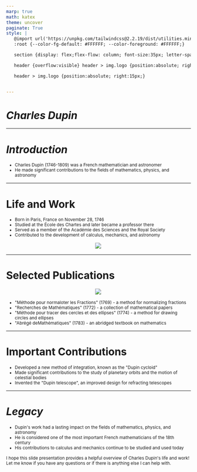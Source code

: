 ```yaml
---
marp: true
math: katex
theme: uncover
paginate: True
style: |
   @import url('https://unpkg.com/tailwindcss@2.2.19/dist/utilities.min.css');
   :root {--color-fg-default: #FFFFFF; --color-foreground: #FFFFFF;}

   section {display: flex;flex-flow: column; font-size:35px; letter-spacing:1.4px;}

   header {overflow:visible} header > img.logo {position:absolute; right:15px;}

   header > img.logo {position:absolute; right:15px;}


---
```

<!-- backgroundImage: url('backgrounds/aaabstract (7).png') -->
<!-- _class: lead -->

 # _Charles Dupin_

---
<style scoped>p,li {font-size:0.92em}</style>

 # _Introduction_

- Charles Dupin (1746-1809) was a French mathematician and astronomer
- He made significant contributions to the fields of mathematics, physics, and astronomy

---
<style scoped>p,li {font-size:0.80em}</style>

 # Life and Work
- Born in Paris, France on November 28, 1746
- Studied at the École des Chartes and later became a professor there
- Served as a member of the Académie des Sciences and the Royal Society
- Contributed to the development of calculus, mechanics, and astronomy
<div style="display: flex; flex: 1 1 auto; flex-flow: row; min-height: 0"><div style="display: flex; flex: 1 1 auto; justify-content: center;min-height:0;min-width:0; margin-bottom:0.1em;;margin-right:0.15em">
<img style='object-fit: contain; max-height:100%; max-width:100%; background-color: rgba(0,0,0,0);' src='https://upload.wikimedia.org/wikipedia/commons/thumb/3/38/Carte_figurative_de_l%27instruction_populaire_de_la_France.jpg/220px-Carte_figurative_de_l%27instruction_populaire_de_la_France.jpg'/>
</div>
</div>


---
<style scoped>p,li {font-size:0.80em}</style>

 # Selected Publications
<div style="display: flex; flex: 1 1 auto; flex-flow: row; min-height: 0"><div style="display: flex; flex: 1 1 auto; justify-content: center;min-height:0;min-width:0; margin-bottom:0.1em;;margin-right:0.15em">
<img style='object-fit: contain; max-height:100%; max-width:100%; background-color: rgba(0,0,0,0);' src='https://upload.wikimedia.org/wikipedia/commons/thumb/f/f7/Dupin_-_Essai_historique_sur_les_services_et_les_travaux_scientifiques_de_Gaspard_Monge%2C_1819_-_765494.tif/lossy-page1-220px-Dupin_-_Essai_historique_sur_les_services_et_les_travaux_scientifiques_de_Gaspard_Monge%2C_1819_-_765494.tif.jpg'/>
</div>
</div>

- "Méthode pour normaloter les Fractions" (1769) - a method for normalizing fractions
- "Recherches de Mathématiques" (1772) - a collection of mathematical papers
- "Méthode pour tracer des cercles et des ellipses" (1774) - a method for drawing circles and ellipses
- "Abrégé deMathématiques" (1783) - an abridged textbook on mathematics

---
<style scoped>p,li {font-size:0.88em}</style>

 # Important Contributions
- Developed a new method of integration, known as the "Dupin cycloid"
- Made significant contributions to the study of planetary orbits and the motion of celestial bodies
- Invented the "Dupin telescope", an improved design for refracting telescopes


---
<style scoped>p,li {font-size:0.84em}</style>

 # _Legacy_

- Dupin's work had a lasting impact on the fields of mathematics, physics, and astronomy
- He is considered one of the most important French mathematicians of the 18th century
- His contributions to calculus and mechanics continue to be studied and used today

I hope this slide presentation provides a helpful overview of Charles Dupin's life and work! Let me know if you have any questions or if there is anything else I can help with.